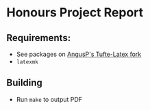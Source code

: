 # Honours Project Report

## Requirements:

* See packages on [AngusP's Tufte-Latex fork](https://github.com/AngusP/tufte-latex)
* `latexmk`

## Building

* Run `make` to output PDF
